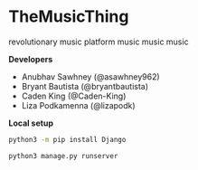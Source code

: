 # TheMusicThing
revolutionary music platform
music music music

**Developers**
- Anubhav Sawhney (@asawhney962)
- Bryant Bautista (@bryantbautista)
- Caden King (@Caden-King)
- Liza Podkamenna (@lizapodk)

**Local setup**

```bash
python3 -m pip install Django

python3 manage.py runserver
```
